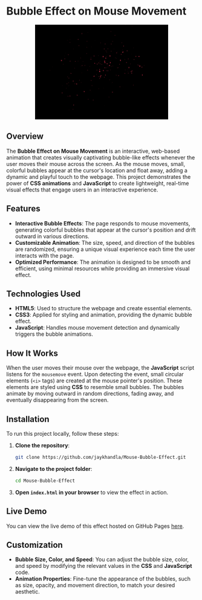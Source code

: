 # Bubble Effect on Mouse Movement

<div align="center">
  <img src ="./Bubble effects.png" height="250px" width="70%" />  
</div>

## Overview

The **Bubble Effect on Mouse Movement** is an interactive, web-based animation that creates visually captivating bubble-like effects whenever the user moves their mouse across the screen. As the mouse moves, small, colorful bubbles appear at the cursor's location and float away, adding a dynamic and playful touch to the webpage. This project demonstrates the power of **CSS animations** and **JavaScript** to create lightweight, real-time visual effects that engage users in an interactive experience.

## Features

- **Interactive Bubble Effects**: The page responds to mouse movements, generating colorful bubbles that appear at the cursor's position and drift outward in various directions.
- **Customizable Animation**: The size, speed, and direction of the bubbles are randomized, ensuring a unique visual experience each time the user interacts with the page.
- **Optimized Performance**: The animation is designed to be smooth and efficient, using minimal resources while providing an immersive visual effect.

## Technologies Used

- **HTML5**: Used to structure the webpage and create essential elements.
- **CSS3**: Applied for styling and animation, providing the dynamic bubble effect.
- **JavaScript**: Handles mouse movement detection and dynamically triggers the bubble animations.

## How It Works

When the user moves their mouse over the webpage, the **JavaScript** script listens for the `mousemove` event. Upon detecting the event, small circular elements (`<i>` tags) are created at the mouse pointer's position. These elements are styled using **CSS** to resemble small bubbles. The bubbles animate by moving outward in random directions, fading away, and eventually disappearing from the screen.

## Installation

To run this project locally, follow these steps:

1. **Clone the repository**:
    ```bash
    git clone https://github.com/jaykhandla/Mouse-Bubble-Effect.git
    ```

2. **Navigate to the project folder**:
    ```bash
    cd Mouse-Bubble-Effect
    ```

3. **Open `index.html` in your browser** to view the effect in action.

## Live Demo

You can view the live demo of this effect hosted on GitHub Pages [here](https://github.com/jaykhandla/Mouse-Bubble-Effect).

## Customization

- **Bubble Size, Color, and Speed**: You can adjust the bubble size, color, and speed by modifying the relevant values in the **CSS** and **JavaScript** code.
- **Animation Properties**: Fine-tune the appearance of the bubbles, such as size, opacity, and movement direction, to match your desired aesthetic.
